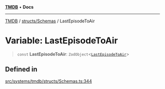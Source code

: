 [**TMDB**](../../../README.md) • **Docs**

***

[TMDB](../../../README.md) / [structs/Schemas](../README.md) / LastEpisodeToAir

# Variable: LastEpisodeToAir

> `const` **LastEpisodeToAir**: `ZodObject`\<[`LastEpisodeToAir`](../type-aliases/LastEpisodeToAir.md)\>

## Defined in

[src/systems/tmdb/structs/Schemas.ts:344](https://github.com/Norviah/media-hub/blob/e3dc67aa1738d9ad44e6a4419ef7e26de86e1452/src/systems/tmdb/structs/Schemas.ts#L344)
